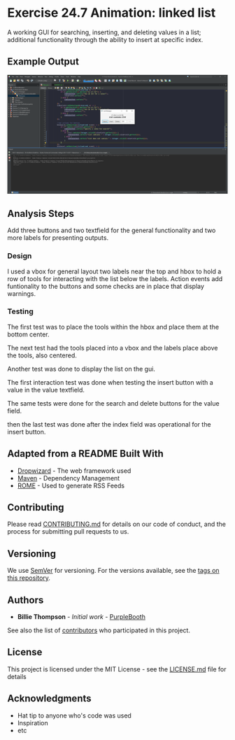# Exercise 24.7 Animation: linked list

A working GUI for searching, inserting, and deleting values in a list; additional functionality through the ability to insert at specific index.

## Example Output

![Sample Output](README.jpg)

## Analysis Steps

Add three buttons and two textfield for the general functionality and two more labels for presenting outputs.

### Design

I used a vbox for general layout two labels near the top and hbox to hold a row of tools for interacting with the list below the labels. Action events add funtionality to the buttons and some checks are in place that display warnings.

### Testing

The first test was to place the tools within the hbox and place them at the bottom center.

The next test had the tools placed into a vbox and the labels place above the tools, also centered.

Another test was done to display the list on the gui.

The first interaction test was done when testing the insert button with a value in the value textfield.

The same tests were done for the search and delete buttons for the value field.

then the last test was done after the index field was operational for the insert button.

## Adapted from a README Built With

* [Dropwizard](http://www.dropwizard.io/1.0.2/docs/) - The web framework used
* [Maven](https://maven.apache.org/) - Dependency Management
* [ROME](https://rometools.github.io/rome/) - Used to generate RSS Feeds

## Contributing

Please read [CONTRIBUTING.md](https://gist.github.com/PurpleBooth/b24679402957c63ec426) for details on our code of conduct, and the process for submitting pull requests to us.

## Versioning

We use [SemVer](http://semver.org/) for versioning. For the versions available, see the [tags on this repository](https://github.com/your/project/tags). 

## Authors

* **Billie Thompson** - *Initial work* - [PurpleBooth](https://github.com/PurpleBooth)

See also the list of [contributors](https://github.com/your/project/contributors) who participated in this project.

## License

This project is licensed under the MIT License - see the [LICENSE.md](LICENSE.md) file for details

## Acknowledgments

* Hat tip to anyone who's code was used
* Inspiration
* etc

